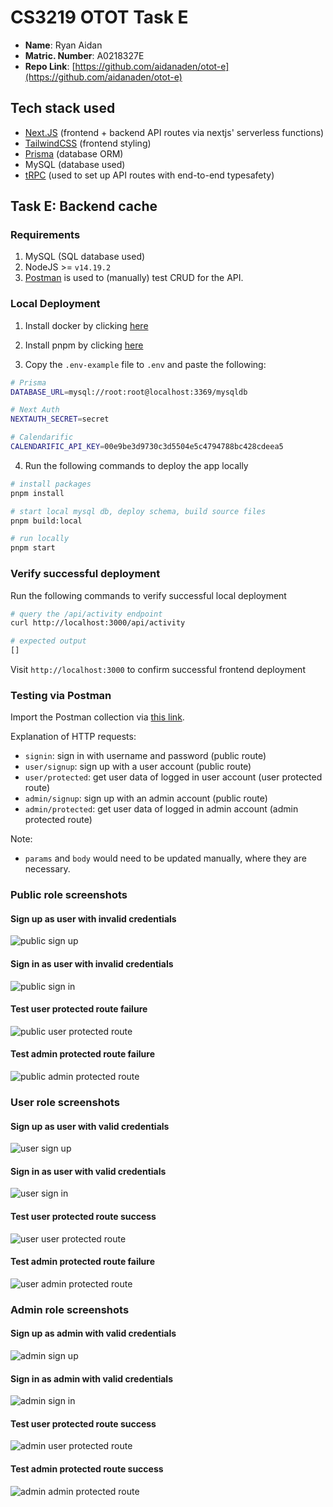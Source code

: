 # CS3219 OTOT Task E

- **Name**: Ryan Aidan
- **Matric. Number**: A0218327E
- **Repo Link**: [https://github.com/aidanaden/otot-e](https://github.com/aidanaden/otot-e)

## Tech stack used

- [Next.JS](https://nextjs.org/learn/foundations/about-nextjs) (frontend + backend API routes via nextjs' serverless functions)
- [TailwindCSS](https://tailwindcss.com/) (frontend styling)
- [Prisma](https://www.prisma.io/docs/concepts/overview/what-is-prisma) (database ORM)
- MySQL (database used)
- [tRPC](https://trpc.io/docs/v10/) (used to set up API routes with end-to-end typesafety)

## Task E: Backend cache

### Requirements

1. MySQL (SQL database used)
2. NodeJS >= `v14.19.2`
3. [Postman](https://www.postman.com/) is used to (manually) test CRUD for the API.

### Local Deployment

1. Install docker by clicking [here](https://docs.docker.com/get-docker/)

2. Install pnpm by clicking [here](https://pnpm.io/installation)

3. Copy the `.env-example` file to `.env` and paste the following:

```bash
# Prisma
DATABASE_URL=mysql://root:root@localhost:3369/mysqldb

# Next Auth
NEXTAUTH_SECRET=secret

# Calendarific
CALENDARIFIC_API_KEY=00e9be3d9730c3d5504e5c4794788bc428cdeea5
```

4. Run the following commands to deploy the app locally

```bash
# install packages
pnpm install

# start local mysql db, deploy schema, build source files
pnpm build:local

# run locally
pnpm start
```

### Verify successful deployment

Run the following commands to verify successful local deployment

```bash
# query the /api/activity endpoint
curl http://localhost:3000/api/activity

# expected output
[]
```

Visit `http://localhost:3000` to confirm successful frontend deployment

### Testing via Postman

Import the Postman collection via [this link](https://www.getpostman.com/collections/e455e91c4348cd07f8fa).

Explanation of HTTP requests:

- `signin`: sign in with username and password (public route)
- `user/signup`: sign up with a user account (public route)
- `user/protected`: get user data of logged in user account (user protected route)
- `admin/signup`: sign up with an admin account (public route)
- `admin/protected`: get user data of logged in admin account (admin protected route)

Note:

- `params` and `body` would need to be updated manually, where they are necessary.

### Public role screenshots

#### Sign up as user with invalid credentials

![public sign up](https://i.ibb.co/8DdysTg/image.png)

#### Sign in as user with invalid credentials

![public sign in](https://i.ibb.co/WDbgSFk/image.png)

#### Test user protected route failure

![public user protected route](https://i.ibb.co/w6w7Z4r/image.png)

#### Test admin protected route failure

![public admin protected route](https://i.ibb.co/xXNCFx6/image.png)

### User role screenshots

#### Sign up as user with valid credentials

![user sign up](https://i.ibb.co/GkPLNXM/image.png)

#### Sign in as user with valid credentials

![user sign in](https://i.ibb.co/wKHhNmc/image.png)

#### Test user protected route success

![user user protected route](https://i.ibb.co/y8kWwCF/image.png)

#### Test admin protected route failure

![user admin protected route](https://i.ibb.co/GxJJSLD/image.png)

### Admin role screenshots

#### Sign up as admin with valid credentials

![admin sign up](https://i.ibb.co/7NmZbbz/image.png)

#### Sign in as admin with valid credentials

![admin sign in](https://i.ibb.co/ZfgvWfr/image.png)

#### Test user protected route success

![admin user protected route](https://i.ibb.co/5kxCTwQ/image.png)

#### Test admin protected route success

![admin admin protected route](https://i.ibb.co/NxFLJjm/image.png)
